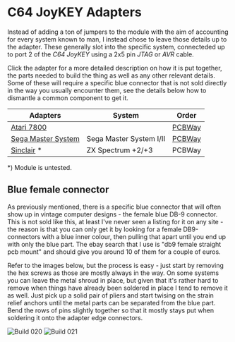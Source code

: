 # C64 JoyKEY Adapters
Instead of adding a ton of jumpers to the module with the aim of accounting for every system known to man, I instead chose to leave those details up to the adapter. These generally slot into the specific system, connecteded up to port 2 of the *C64 JoyKEY* using a 2x5 pin *JTAG* or *AVR* cable.

Click the adapter for a more detailed description on how it is put together, the parts needed to build the thing as well as any other relevant details. Some of these will require a specific blue connector that is not sold directly in the way you usually encounter them, see the details below how to dismantle a common component to get it.

| Adapters                                                                                           | System                  | Order   |
| -------------------------------------------------------------------------------------------------- | ----------------------- | ------- |
| [Atari 7800](https://github.com/tebl/C64-JoyKEY/tree/main/adapters/Atari%207800)                   |                         | [PCBWay](https://www.pcbway.com/project/shareproject/C64_JoyKEY__Atari_7800_adapter_.html)  |
| [Sega Master System](https://github.com/tebl/C64-JoyKEY/tree/main/adapters/Sega%20Master%20System) | Sega Master System I/II | [PCBWay](https://www.pcbway.com/project/shareproject/C64_JoyKEY__Sega_Master_System_adapter_.html)  |
| [Sinclair](https://github.com/tebl/C64-JoyKEY/tree/main/adapters/Sinclair) *                       | ZX Spectrum +2/+3       | PCBWay  |

*) Module is untested.

## Blue female connector
As previously mentioned, there is a specific blue connector that will often show up in vintage computer designs - the female blue DB-9 connector. This is not sold like this, at least I've never seen a listing for it on any site - the reason is that you can only get it by looking for a female DB9-connectors with a blue inner colour, then pulling that apart until you end up with only the blue part. The ebay search that I use is "db9 female straight pcb mount" and should give you around 10 of them for a couple of euros.

Refer to the images below, but the process is easy - just start by removing the hex screws as those are mostly always in the way. On some systems you can leave the metal shroud in place, but given that it's rather hard to remove when things have already been soldered in place I tend to remove it as well. Just pick up a solid pair of pliers and start twising on the strain relief anchors until the metal parts can be separated from the blue part. Bend the rows of pins slightly together so that it mostly stays put when soldering it onto the adapter edge connectors.

![Build 020](https://github.com/tebl/C64-JoyKEY/raw/main/gallery/build_020.jpg)
![Build 021](https://github.com/tebl/C64-JoyKEY/raw/main/gallery/build_021.jpg)